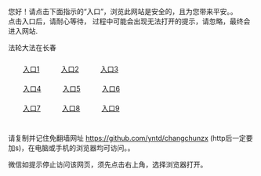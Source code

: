 您好！请点击下面指示的“入口”，浏览此网站是安全的，且为您带来平安。。 <br/>
点击入口后，请耐心等待， 过程中可能会出现无法打开的提示，请忽略，最终会进入网站. </br>

法轮大法在长春<br/>
<div style="padding:10px"><a style="margin:20px" target="_blank" href="https://d2ng1du9693dq5.cloudfront.net/2Qpsp?ikzfgq" id="ccLink1" rel="nofollow">入口1</a> <a target="_blank" style="margin:20px" href="https://d22e4f2qyuxsr.cloudfront.net/2Qpsp?ajtbmefz" id="ccLink2" rel="nofollow">入口2</a> <a style="margin:20px" target="_blank" href="https://d1kwunpjx1gt0p.cloudfront.net/2Qpsp?eprsqwz" id="ccLink3" rel="nofollow">入口3</a></div>

<div style="padding:10px" ><a style="margin:20px" target="_blank" href="https://d2ng1du9693dq5.cloudfront.net/2Qpsp?ikzfgq" id="ccLink4" rel="nofollow">入口4</a> <a style="margin:20px" href="https://d22e4f2qyuxsr.cloudfront.net/2Qpsp?ajtbmefz" target="_blank" id="ccLink5" rel="nofollow">入口5</a> <a style="margin:20px" href="https://d1kwunpjx1gt0p.cloudfront.net/2Qpsp?eprsqwz" target="_blank" id="ccLink6" rel="nofollow">入口6</a></div>

<div style="padding:10px"><a style="margin:20px" target="_blank" href="https://d2ng1du9693dq5.cloudfront.net/2Qpsp?ikzfgq" id="ccLink7" rel="nofollow">入口7</a> <a style="margin:20px" href="https://d22e4f2qyuxsr.cloudfront.net/2Qpsp?ajtbmefz" target="_blank" id="ccLink8" rel="nofollow">入口8</a> <a style="margin:20px" target="_blank" href="https://d1kwunpjx1gt0p.cloudfront.net/2Qpsp?eprsqwz" id="ccLink9" rel="nofollow">入口9</a></div>

<br/>



请复制并记住免翻墙网址 https://github.com/yntd/changchunzx (http后一定要加s)，在电脑或手机的浏览器均可访问。。<br/>

微信如提示停止访问该网页，须先点击右上角，选择浏览器打开。
